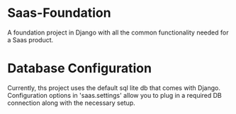 # Saas-Foundation
A foundation project in Django with all the common functionality needed for a Saas product.

# Database Configuration
Currently, ths project uses the default sql lite db that comes with Django. Configuration options in 'saas.settings' allow you to plug in a required DB connection along with the necessary setup.
